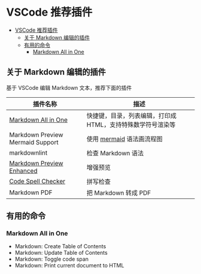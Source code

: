 # VSCode 推荐插件

- [VSCode 推荐插件](#vscode-%E6%8E%A8%E8%8D%90%E6%8F%92%E4%BB%B6)
  - [关于 Markdown 编辑的插件](#%E5%85%B3%E4%BA%8E-markdown-%E7%BC%96%E8%BE%91%E7%9A%84%E6%8F%92%E4%BB%B6)
  - [有用的命令](#%E6%9C%89%E7%94%A8%E7%9A%84%E5%91%BD%E4%BB%A4)
    - [Markdown All in One](#markdown-all-in-one)

## 关于 Markdown 编辑的插件

基于 VSCode 编辑 Markdown 文本，推荐下面的插件

| 插件名称 | 描述 |
| --- | --- |
| [Markdown All in One](https://marketplace.visualstudio.com/items?itemName=yzhang.markdown-all-in-one) | 快捷键，目录，列表编辑，打印成 HTML，支持特殊数学符号渲染等 |
| Markdown Preview Mermaid Support | 使用 [mermaid](https://mermaidjs.github.io/) 语法画流程图 |
| markdownlint | 检查 Markdown 语法 |
| [Markdown Preview Enhanced](https://marketplace.visualstudio.com/items?itemName=shd101wyy.markdown-preview-enhanced) | 增强预览 |
| [Code Spell Checker](https://marketplace.visualstudio.com/items?itemName=streetsidesoftware.code-spell-checker) | 拼写检查 |
| Markdown PDF | 把 Markdown 转成 PDF |

## 有用的命令

### Markdown All in One

- Markdown: Create Table of Contents
- Markdown: Update Table of Contents
- Markdown: Toggle code span
- Markdown: Print current document to HTML